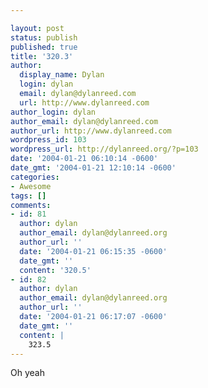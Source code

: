 ```yaml
---

layout: post
status: publish
published: true
title: '320.3'
author:
  display_name: Dylan
  login: dylan
  email: dylan@dylanreed.com
  url: http://www.dylanreed.com
author_login: dylan
author_email: dylan@dylanreed.com
author_url: http://www.dylanreed.com
wordpress_id: 103
wordpress_url: http://dylanreed.org/?p=103
date: '2004-01-21 06:10:14 -0600'
date_gmt: '2004-01-21 12:10:14 -0600'
categories:
- Awesome
tags: []
comments:
- id: 81
  author: dylan
  author_email: dylan@dylanreed.org
  author_url: ''
  date: '2004-01-21 06:15:35 -0600'
  date_gmt: ''
  content: '320.5'
- id: 82
  author: dylan
  author_email: dylan@dylanreed.org
  author_url: ''
  date: '2004-01-21 06:17:07 -0600'
  date_gmt: ''
  content: |
    323.5
---
```


Oh yeah
